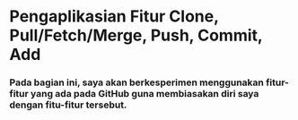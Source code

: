 # Pengaplikasian Fitur Clone, Pull/Fetch/Merge, Push, Commit, Add
### Pada bagian ini, saya akan berkesperimen menggunakan fitur-fitur yang ada pada GitHub guna membiasakan diri saya dengan fitu-fitur tersebut.
